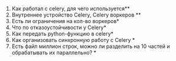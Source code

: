 1) Как работал с celery, для чего используется**
2) Внутреннее устройство Celery, Celery воркеров **
3) Есть ли ограничения на кол-во воркеров*
4) Что по отказоустойчивости у Celery*
5) Как передать python-функцию в celery*
6) Как организовать синхронную работу с Celery *
7) Есть файл миллион строк, можно ли разделить на 10 частей и обрабатывать их параллельно? *
